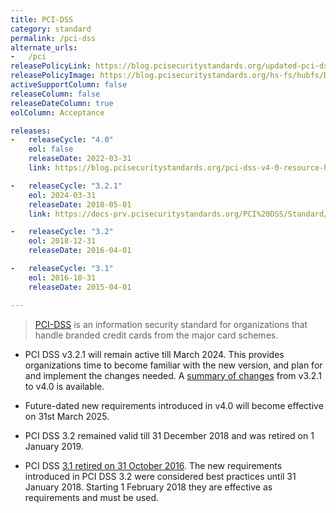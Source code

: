 ```yaml
---
title: PCI-DSS
category: standard
permalink: /pci-dss
alternate_urls:
-   /pci
releasePolicyLink: https://blog.pcisecuritystandards.org/updated-pci-dss-v4.0-timeline
releasePolicyImage: https://blog.pcisecuritystandards.org/hs-fs/hubfs/Development.png?width=750&name=Development.png
activeSupportColumn: false
releaseColumn: false
releaseDateColumn: true
eolColumn: Acceptance

releases:
-   releaseCycle: "4.0"
    eol: false
    releaseDate: 2022-03-31
    link: https://blog.pcisecuritystandards.org/pci-dss-v4-0-resource-hub

-   releaseCycle: "3.2.1"
    eol: 2024-03-31
    releaseDate: 2018-05-01
    link: https://docs-prv.pcisecuritystandards.org/PCI%20DSS/Standard/PCI_DSS_Summary_of_Changes_3-2-1.pdf

-   releaseCycle: "3.2"
    eol: 2018-12-31
    releaseDate: 2016-04-01

-   releaseCycle: "3.1"
    eol: 2016-10-31
    releaseDate: 2015-04-01

---
```


> [PCI-DSS](https://www.pcisecuritystandards.org) is an information security standard for
> organizations that handle branded credit cards from the major card schemes.

- PCI DSS v3.2.1 will remain active till March 2024. This provides organizations time to become
  familiar with the new version, and plan for and implement the changes needed. A
  [summary of changes](https://docs-prv.pcisecuritystandards.org/PCI%20DSS/Standard/PCI-DSS-v3-2-1-to-v4-0-Summary-of-Changes-r1.pdf)
  from v3.2.1 to v4.0 is available.

- Future-dated new requirements introduced in v4.0 will become effective on 31st March 2025.

- PCI DSS 3.2 remained valid till 31 December 2018 and was retired on 1 January 2019.

- PCI DSS [3.1 retired on 31 October 2016](https://listings.pcisecuritystandards.org/pdfs/PCI_DSS_Resource_Guide_%28003%29.pdf).
  The new requirements introduced in PCI DSS 3.2 were considered best practices until 31 January 2018.
  Starting 1 February 2018 they are effective as requirements and must be used.
